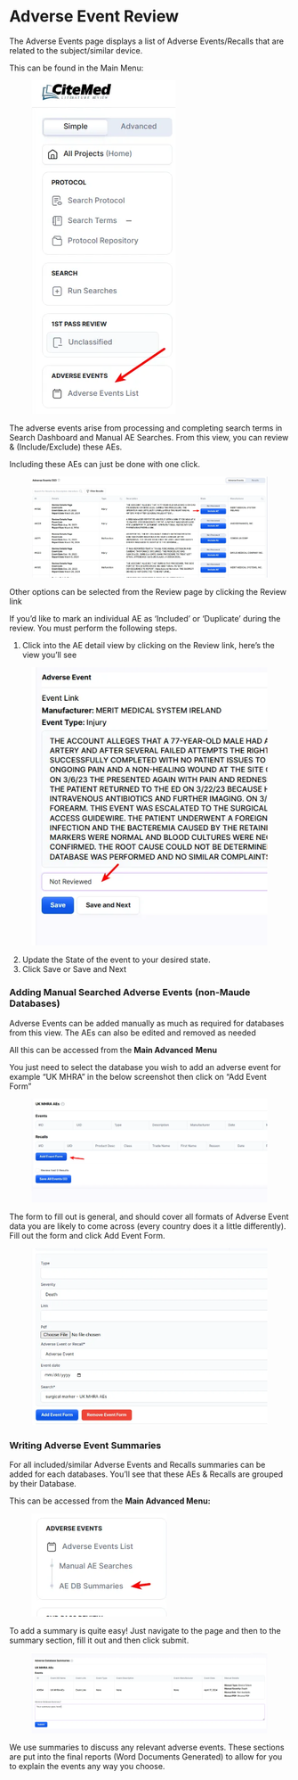# Adverse Event Review

The Adverse Events page displays a list of Adverse Events/Recalls that are related to the subject/similar device.

This can be found in the Main Menu:

<figure><img src="../.gitbook/assets/image.png" alt=""><figcaption></figcaption></figure>

The adverse events arise from processing and completing search terms in Search Dashboard and Manual AE Searches. From this view, you can review & (Include/Exclude) these AEs.

Including these AEs can just be done with one click.

<figure><img src="../.gitbook/assets/image (1).png" alt=""><figcaption></figcaption></figure>

Other options can be selected from the Review page by clicking the Review link

If you’d like to mark an individual AE as ‘Included’ or ‘Duplicate’ during the review. You must perform the following steps.

1. Click into the AE detail view by clicking on the Review link, here’s the view you’ll see

<figure><img src="../.gitbook/assets/image (2).png" alt=""><figcaption></figcaption></figure>

2. Update the State of the event to your desired state.
3. Click Save or Save and Next

### Adding Manual Searched Adverse Events (non-Maude Databases)

Adverse Events can be added manually as much as required for databases from this view. The AEs can also be edited and removed as needed

All this can be accessed from the **Main Advanced** **Menu**

You just need to select the database you wish to add an adverse event for example “UK MHRA” in the below screenshot then click on “Add Event Form”

<figure><img src="../.gitbook/assets/image (3).png" alt=""><figcaption></figcaption></figure>

The form to fill out is general, and should cover all formats of Adverse Event data you are likely to come across (every country does it a little differently). Fill out the form and click Add Event Form.

<figure><img src="../.gitbook/assets/image (4).png" alt=""><figcaption></figcaption></figure>

### Writing Adverse Event Summaries

For all included/similar Adverse Events and Recalls summaries can be added for each databases. You’ll see that these AEs & Recalls are grouped by their Database.

This can be accessed from the **Main Advanced Menu:**

<figure><img src="../.gitbook/assets/image (5).png" alt=""><figcaption></figcaption></figure>

To add a summary is quite easy! Just navigate to the page and then to the summary section, fill it out and then click submit.

<figure><img src="../.gitbook/assets/image (6).png" alt=""><figcaption></figcaption></figure>

We use summaries to discuss any relevant adverse events. These sections are put into the final reports (Word Documents Generated) to allow for you to explain the events any way you choose.
